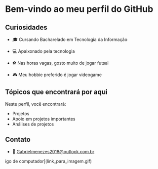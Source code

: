 # Bem-vindo ao meu perfil do GitHub



## Curiosidades

- 🎓 Cursando Bacharelado em Tecnologia da Informação

- 💻 Apaixonado pela tecnologia

- ⚽ Nas horas vagas, gosto muito de jogar futsal

- 🎮 Meu hobbie preferido é jogar videogame

## Tópicos que encontrará por aqui

Neste perfil, você encontrará:

- Projetos 
- Apoio em projetos importantes
- Análises de projetos
  
## Contato

- 📧 Gabrielmenezes2018@outlook.com.br


igo de computador](link_para_imagem.gif)
